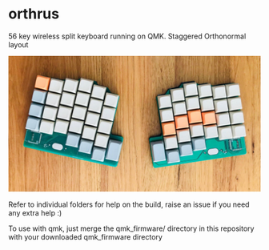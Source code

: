 # orthrus
56 key wireless split keyboard running on QMK. Staggered Orthonormal layout

![Screenshot](keyboard.jpg)

Refer to individual folders for help on the build, raise an issue if you need any extra help :)

To use with qmk, just merge the qmk_firmware/ directory in this repository with your downloaded qmk_firmware directory
